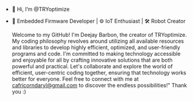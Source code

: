 - 👋 Hi, I’m @TRYoptimize
- 🤤 Embedded Firmware Developer | ⚙️ IoT Enthusiast | 🛠️ Robot Creator

   Welcome to my GitHub! I'm Deejay Barbon, the creator of TRYoptimize. My coding philosophy
revolves around utilizing all available resources and libraries to develop highly efficient,
optimized, and user-friendly programs and code. I'm committed to making technology accessible
and enjoyable for all by crafting innovative solutions that are both powerful and practical.
Let's collaborate and explore the world of efficient, user-centric coding together, ensuring
that technology works better for everyone. Feel free to connect with me at cafricorndaryl@gmail.com
to discover the endless possibilities!" Thank you :)

<!---
TRYoptimize/TRYoptimize is a ✨ special ✨ repository because its `README.md` (this file) appears on your GitHub profile.
You can click the Preview link to take a look at your changes.
--->
